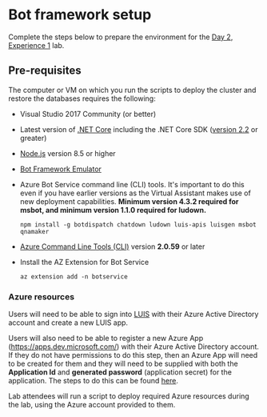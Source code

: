 # Bot framework setup

Complete the steps below to prepare the environment for the [Day 2, Experience 1](../../../day2-exp1/README.md) lab.

## Pre-requisites

The computer or VM on which you run the scripts to deploy the cluster and restore the databases requires the following:

- Visual Studio 2017 Community (or better)
- Latest version of [.NET Core](https://www.microsoft.com/net/download) including the .NET Core SDK ([version 2.2](https://dotnet.microsoft.com/download/thank-you/dotnet-sdk-2.2.105-windows-x64-installer) or greater)
- [Node.js](https://nodejs.org/) version 8.5 or higher
- [Bot Framework Emulator](https://github.com/Microsoft/BotFramework-Emulator/releases/latest)
- Azure Bot Service command line (CLI) tools. It's important to do this even if you have earlier versions as the Virtual Assistant makes use of new deployment capabilities. **Minimum version 4.3.2 required for msbot, and minimum version 1.1.0 required for ludown.**

  ```shell
  npm install -g botdispatch chatdown ludown luis-apis luisgen msbot qnamaker
  ```

- [Azure Command Line Tools (CLI)](https://docs.microsoft.com/en-us/cli/azure/install-azure-cli-windows?view=azure-cli-latest) version **2.0.59** or later
- Install the AZ Extension for Bot Service

  ```shell
  az extension add -n botservice
  ```

### Azure resources

Users will need to be able to sign into [LUIS](https://www.luis.ai/) with their Azure Active Directory account and create a new LUIS app.

Users will also need to be able to register a new Azure App (<https://apps.dev.microsoft.com/>) with their Azure Active Directory account. If they do not have permissions to do this step, then an Azure App will need to be created for them and they will need to be supplied with both the **Application Id** and **generated password** (application secret) for the application. The steps to do this can be found [here](../../../day2-exp3#task-2-register-a-new-azure-app).

Lab attendees will run a script to deploy required Azure resources during the lab, using the Azure account provided to them.
